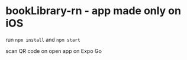 # bookLibrary-rn - app made only on iOS

run ```npm install``` and ```npm start```

scan QR code on open app on Expo Go
